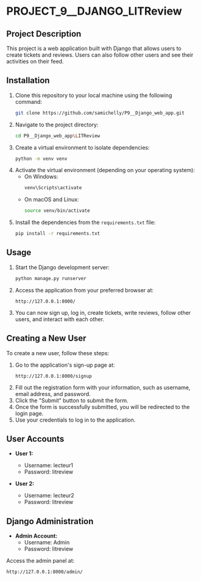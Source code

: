 # PROJECT_9__DJANGO_LITReview

## Project Description

This project is a web application built with Django that allows users to create tickets and reviews. Users can also follow other users and see their activities on their feed.

## Installation

1. Clone this repository to your local machine using the following command:
   ```bash
   git clone https://github.com/samichelly/P9__Django_web_app.git
   ```
2. Navigate to the project directory:
   ```bash
   cd P9__Django_web_app\LITReview
   ```
3. Create a virtual environment to isolate dependencies:
   ```bash
   python -m venv venv
   ```
4. Activate the virtual environment (depending on your operating system):
   - On Windows:
     ```bash
     venv\Scripts\activate
     ```
   - On macOS and Linux:
     ```bash
     source venv/bin/activate
     ```
5. Install the dependencies from the `requirements.txt` file:
   ```bash
   pip install -r requirements.txt
   ```

## Usage

1. Start the Django development server:
   ```bash
   python manage.py runserver
   ```
2. Access the application from your preferred browser at:
   ```text
   http://127.0.0.1:8000/
   ```
3. You can now sign up, log in, create tickets, write reviews, follow other users, and interact with each other.

## Creating a New User

To create a new user, follow these steps:
1. Go to the application's sign-up page at:
   ```text
   http://127.0.0.1:8000/signup
   ```
2. Fill out the registration form with your information, such as username, email address, and password.
3. Click the "Submit" button to submit the form.
4. Once the form is successfully submitted, you will be redirected to the login page.
5. Use your credentials to log in to the application.

## User Accounts

- **User 1:**
  - Username: lecteur1
  - Password: litreview

- **User 2:**
  - Username: lecteur2
  - Password: litreview

## Django Administration

- **Admin Account:**
  - Username: Admin
  - Password: litreview

Access the admin panel at:
```text
http://127.0.0.1:8000/admin/
```

